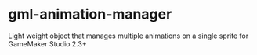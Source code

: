 # gml-animation-manager
Light weight object that manages multiple animations on a single sprite for GameMaker Studio 2.3+
